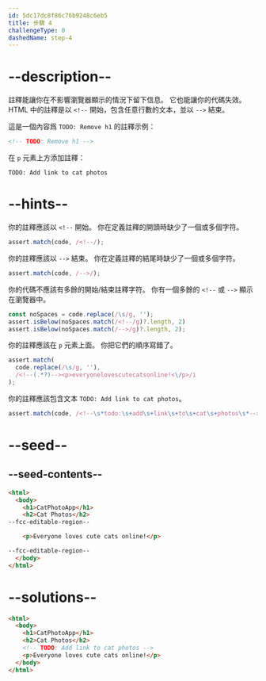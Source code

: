 ```yaml
---
id: 5dc17dc8f86c76b9248c6eb5
title: 步驟 4
challengeType: 0
dashedName: step-4
---
```


# --description--

註釋能讓你在不影響瀏覽器顯示的情況下留下信息。 它也能讓你的代碼失效。 HTML 中的註釋是以 `<!--` 開始，包含任意行數的文本，並以 `-->` 結束。

這是一個內容爲 `TODO: Remove h1` 的註釋示例：

```html
<!-- TODO: Remove h1 -->
```

在 `p` 元素上方添加註釋：

`TODO: Add link to cat photos`

# --hints--

你的註釋應該以 `<!--` 開始。 你在定義註釋的開頭時缺少了一個或多個字符。

```js
assert.match(code, /<!--/);
```

你的註釋應該以 `-->` 結束。  你在定義註釋的結尾時缺少了一個或多個字符。

```js
assert.match(code, /-->/);
```

你的代碼不應該有多餘的開始/結束註釋字符。 你有一個多餘的 `<!--` 或 `-->` 顯示在瀏覽器中。

```js
const noSpaces = code.replace(/\s/g, '');
assert.isBelow(noSpaces.match(/<!--/g)?.length, 2)
assert.isBelow(noSpaces.match(/-->/g)?.length, 2);
```

你的註釋應該在 `p` 元素上面。 你把它們的順序寫錯了。

```js
assert.match(
  code.replace(/\s/g, ''),
  /<!--(.*?)--><p>everyonelovescutecatsonline!<\/p>/i
);
```

你的註釋應該包含文本 `TODO: Add link to cat photos`。

```js
assert.match(code, /<!--\s*todo:\s+add\s+link\s+to\s+cat\s+photos\s*-->/i);
```

# --seed--

## --seed-contents--

```html
<html>
  <body>
    <h1>CatPhotoApp</h1>
    <h2>Cat Photos</h2>
--fcc-editable-region--

    <p>Everyone loves cute cats online!</p>

--fcc-editable-region--
  </body>
</html>
```

# --solutions--

```html
<html>
  <body>
    <h1>CatPhotoApp</h1>
    <h2>Cat Photos</h2>
    <!-- TODO: Add link to cat photos -->    
    <p>Everyone loves cute cats online!</p>
  </body>
</html>
```
